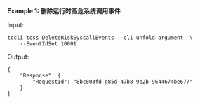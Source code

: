 **Example 1: 删除运行时高危系统调用事件**



Input: 

```
tccli tcss DeleteRiskSyscallEvents --cli-unfold-argument  \
    --EventIdSet 10001
```

Output: 
```
{
    "Response": {
        "RequestId": "8bc803fd-d85d-47b8-9e2b-9644674be677"
    }
}
```

